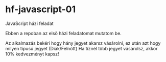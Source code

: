 # hf-javascript-01

JavaScript házi feladat

Ebben a repoban az első házi feladatomat mutatom be.

Az alkalmazás bekéri hogy hány jegyet akarsz vásárolni, ez után azt hogy milyen típusú jegyet (Diák/Felnőtt)
Ha tíznél több jegyet vásárolsz, akkor 10% kedvezményt kapsz!
